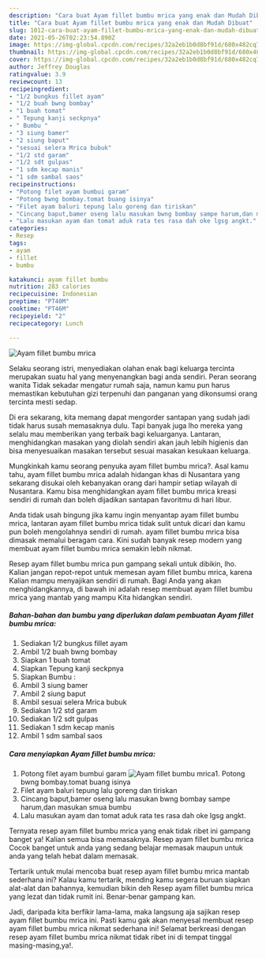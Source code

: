 ```yaml
---
description: "Cara buat Ayam fillet bumbu mrica yang enak dan Mudah Dibuat"
title: "Cara buat Ayam fillet bumbu mrica yang enak dan Mudah Dibuat"
slug: 1012-cara-buat-ayam-fillet-bumbu-mrica-yang-enak-dan-mudah-dibuat
date: 2021-05-26T02:23:54.890Z
image: https://img-global.cpcdn.com/recipes/32a2eb1b0d8bf91d/680x482cq70/ayam-fillet-bumbu-mrica-foto-resep-utama.jpg
thumbnail: https://img-global.cpcdn.com/recipes/32a2eb1b0d8bf91d/680x482cq70/ayam-fillet-bumbu-mrica-foto-resep-utama.jpg
cover: https://img-global.cpcdn.com/recipes/32a2eb1b0d8bf91d/680x482cq70/ayam-fillet-bumbu-mrica-foto-resep-utama.jpg
author: Jeffrey Douglas
ratingvalue: 3.9
reviewcount: 13
recipeingredient:
- "1/2 bungkus fillet ayam"
- "1/2 buah bwng bombay"
- "1 buah tomat"
- " Tepung kanji seckpnya"
- " Bumbu "
- "3 siung bamer"
- "2 siung baput"
- "sesuai selera Mrica bubuk"
- "1/2 std garam"
- "1/2 sdt gulpas"
- "1 sdm kecap manis"
- "1 sdm sambal saos"
recipeinstructions:
- "Potong filet ayam bumbui garam"
- "Potong bwng bombay.tomat buang isinya"
- "Filet ayam baluri tepung lalu goreng dan tiriskan"
- "Cincang baput,bamer oseng lalu masukan bwng bombay sampe harum,dan masukan smua bumbu"
- "Lalu masukan ayam dan tomat aduk rata tes rasa dah oke lgsg angkt."
categories:
- Resep
tags:
- ayam
- fillet
- bumbu

katakunci: ayam fillet bumbu 
nutrition: 283 calories
recipecuisine: Indonesian
preptime: "PT40M"
cooktime: "PT46M"
recipeyield: "2"
recipecategory: Lunch

---
```



![Ayam fillet bumbu mrica](https://img-global.cpcdn.com/recipes/32a2eb1b0d8bf91d/680x482cq70/ayam-fillet-bumbu-mrica-foto-resep-utama.jpg)

Selaku seorang istri, menyediakan olahan enak bagi keluarga tercinta merupakan suatu hal yang menyenangkan bagi anda sendiri. Peran seorang  wanita Tidak sekadar mengatur rumah saja, namun kamu pun harus memastikan kebutuhan gizi terpenuhi dan panganan yang dikonsumsi orang tercinta mesti sedap.

Di era  sekarang, kita memang dapat mengorder santapan yang sudah jadi tidak harus susah memasaknya dulu. Tapi banyak juga lho mereka yang selalu mau memberikan yang terbaik bagi keluarganya. Lantaran, menghidangkan masakan yang diolah sendiri akan jauh lebih higienis dan bisa menyesuaikan masakan tersebut sesuai masakan kesukaan keluarga. 



Mungkinkah kamu seorang penyuka ayam fillet bumbu mrica?. Asal kamu tahu, ayam fillet bumbu mrica adalah hidangan khas di Nusantara yang sekarang disukai oleh kebanyakan orang dari hampir setiap wilayah di Nusantara. Kamu bisa menghidangkan ayam fillet bumbu mrica kreasi sendiri di rumah dan boleh dijadikan santapan favoritmu di hari libur.

Anda tidak usah bingung jika kamu ingin menyantap ayam fillet bumbu mrica, lantaran ayam fillet bumbu mrica tidak sulit untuk dicari dan kamu pun boleh mengolahnya sendiri di rumah. ayam fillet bumbu mrica bisa dimasak memalui beragam cara. Kini sudah banyak resep modern yang membuat ayam fillet bumbu mrica semakin lebih nikmat.

Resep ayam fillet bumbu mrica pun gampang sekali untuk dibikin, lho. Kalian jangan repot-repot untuk memesan ayam fillet bumbu mrica, karena Kalian mampu menyajikan sendiri di rumah. Bagi Anda yang akan menghidangkannya, di bawah ini adalah resep membuat ayam fillet bumbu mrica yang mantab yang mampu Kita hidangkan sendiri.

<!--inarticleads1-->

##### Bahan-bahan dan bumbu yang diperlukan dalam pembuatan Ayam fillet bumbu mrica:

1. Sediakan 1/2 bungkus fillet ayam
1. Ambil 1/2 buah bwng bombay
1. Siapkan 1 buah tomat
1. Siapkan  Tepung kanji seckpnya
1. Siapkan  Bumbu :
1. Ambil 3 siung bamer
1. Ambil 2 siung baput
1. Ambil sesuai selera Mrica bubuk
1. Sediakan 1/2 std garam
1. Sediakan 1/2 sdt gulpas
1. Sediakan 1 sdm kecap manis
1. Ambil 1 sdm sambal saos




<!--inarticleads2-->

##### Cara menyiapkan Ayam fillet bumbu mrica:

1. Potong filet ayam bumbui garam
<img src="https://img-global.cpcdn.com/steps/fc216f22ee3236ec/160x128cq70/ayam-fillet-bumbu-mrica-langkah-memasak-1-foto.jpg" alt="Ayam fillet bumbu mrica">1. Potong bwng bombay.tomat buang isinya
1. Filet ayam baluri tepung lalu goreng dan tiriskan
1. Cincang baput,bamer oseng lalu masukan bwng bombay sampe harum,dan masukan smua bumbu
1. Lalu masukan ayam dan tomat aduk rata tes rasa dah oke lgsg angkt.




Ternyata resep ayam fillet bumbu mrica yang enak tidak ribet ini gampang banget ya! Kalian semua bisa memasaknya. Resep ayam fillet bumbu mrica Cocok banget untuk anda yang sedang belajar memasak maupun untuk anda yang telah hebat dalam memasak.

Tertarik untuk mulai mencoba buat resep ayam fillet bumbu mrica mantab sederhana ini? Kalau kamu tertarik, mending kamu segera buruan siapkan alat-alat dan bahannya, kemudian bikin deh Resep ayam fillet bumbu mrica yang lezat dan tidak rumit ini. Benar-benar gampang kan. 

Jadi, daripada kita berfikir lama-lama, maka langsung aja sajikan resep ayam fillet bumbu mrica ini. Pasti kamu gak akan menyesal membuat resep ayam fillet bumbu mrica nikmat sederhana ini! Selamat berkreasi dengan resep ayam fillet bumbu mrica nikmat tidak ribet ini di tempat tinggal masing-masing,ya!.

